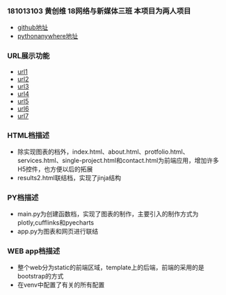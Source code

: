 ### 181013103 黄创维 18网络与新媒体三班 本项目为两人项目
- [github地址](https://github.com/SKYWORTH0130/Python_Project)
- [pythonanywhere地址](http://skyworth0130.pythonanywhere.com/)

### URL展示功能
* [url1](http://skyworth0130.pythonanywhere.com/one)
* [url2](http://skyworth0130.pythonanywhere.com/two)
* [url3](http://skyworth0130.pythonanywhere.com/three)
* [url4](http://skyworth0130.pythonanywhere.com/four)
* [url5](http://skyworth0130.pythonanywhere.com/five)
* [url6](http://skyworth0130.pythonanywhere.com/six)
* [url7](http://skyworth0130.pythonanywhere.com/seven)

### HTML档描述
* 除实现图表的档外，index.html、about.html、protfolio.html、services.html、single-project.html和contact.html为前端应用，增加许多H5控件，也方便以后的拓展
* results2.html联结档，实现了jinja结构

### PY档描述
* main.py为创建函数档，实现了图表的制作，主要引入的制作方式为plotly,cufflinks和pyecharts
* app.py为图表和网页进行联结

### WEB app档描述
* 整个web分为static的前端区域，template上的后端，前端的采用的是bootstrap的方式
* 在venv中配置了有关的所有配置